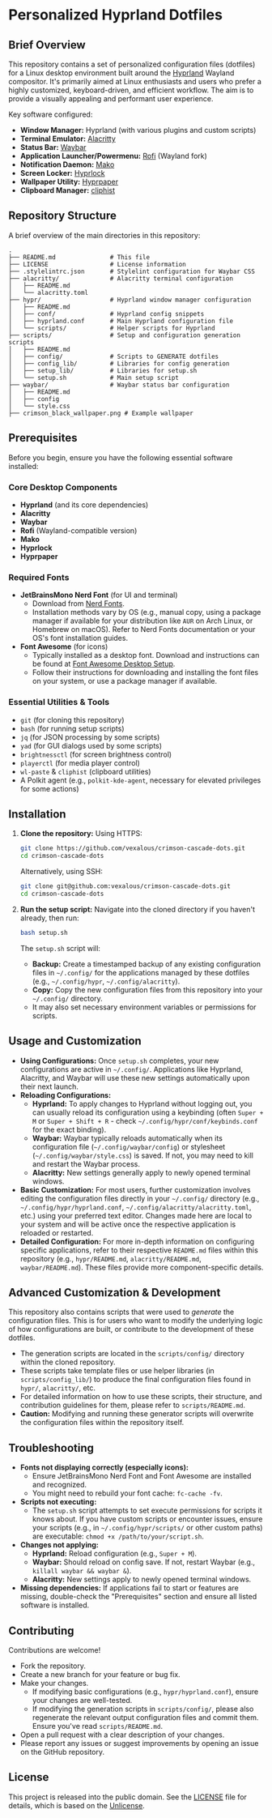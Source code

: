 # Personalized Hyprland Dotfiles

## Brief Overview

This repository contains a set of personalized configuration files (dotfiles) for a Linux desktop environment built around the [Hyprland](https://hyprland.org/) Wayland compositor. It's primarily aimed at Linux enthusiasts and users who prefer a highly customized, keyboard-driven, and efficient workflow. The aim is to provide a visually appealing and performant user experience.

Key software configured:

*   **Window Manager:** Hyprland (with various plugins and custom scripts)
*   **Terminal Emulator:** [Alacritty](https://alacritty.org/)
*   **Status Bar:** [Waybar](https://github.com/Alexays/Waybar)
*   **Application Launcher/Powermenu:** [Rofi](https://github.com/Alexays/rofi) (Wayland fork)
*   **Notification Daemon:** [Mako](https://github.com/emersion/mako)
*   **Screen Locker:** [Hyprlock](https://github.com/hyprwm/hyprlock)
*   **Wallpaper Utility:** [Hyprpaper](https://github.com/hyprwm/hyprpaper)
*   **Clipboard Manager:** [cliphist](https://github.com/sentriz/cliphist)

## Repository Structure

A brief overview of the main directories in this repository:

```text
.
├── README.md               # This file
├── LICENSE                 # License information
├── .stylelintrc.json       # Stylelint configuration for Waybar CSS
├── alacritty/              # Alacritty terminal configuration
│   ├── README.md
│   └── alacritty.toml
├── hypr/                   # Hyprland window manager configuration
│   ├── README.md
│   ├── conf/               # Hyprland config snippets
│   ├── hyprland.conf       # Main Hyprland configuration file
│   └── scripts/            # Helper scripts for Hyprland
├── scripts/                # Setup and configuration generation scripts
│   ├── README.md
│   ├── config/             # Scripts to GENERATE dotfiles
│   ├── config_lib/         # Libraries for config generation
│   ├── setup_lib/          # Libraries for setup.sh
│   └── setup.sh            # Main setup script
├── waybar/                 # Waybar status bar configuration
│   ├── README.md
│   ├── config
│   └── style.css
├── crimson_black_wallpaper.png # Example wallpaper
```

## Prerequisites

Before you begin, ensure you have the following essential software installed:

### Core Desktop Components
*   **Hyprland** (and its core dependencies)
*   **Alacritty**
*   **Waybar**
*   **Rofi** (Wayland-compatible version)
*   **Mako**
*   **Hyprlock**
*   **Hyprpaper**

### Required Fonts
*   **JetBrainsMono Nerd Font** (for UI and terminal)
    *   Download from [Nerd Fonts](https://www.nerdfonts.com/font-downloads).
    *   Installation methods vary by OS (e.g., manual copy, using a package manager if available for your distribution like `AUR` on Arch Linux, or Homebrew on macOS). Refer to Nerd Fonts documentation or your OS's font installation guides.
*   **Font Awesome** (for icons)
    *   Typically installed as a desktop font. Download and instructions can be found at [Font Awesome Desktop Setup](https://fontawesome.com/docs/desktop/setup/get-started).
    *   Follow their instructions for downloading and installing the font files on your system, or use a package manager if available.

### Essential Utilities & Tools
*   `git` (for cloning this repository)
*   `bash` (for running setup scripts)
*   `jq` (for JSON processing by some scripts)
*   `yad` (for GUI dialogs used by some scripts)
*   `brightnessctl` (for screen brightness control)
*   `playerctl` (for media player control)
*   `wl-paste` & `cliphist` (clipboard utilities)
*   A Polkit agent (e.g., `polkit-kde-agent`, necessary for elevated privileges for some actions)

## Installation

1.  **Clone the repository:**
    Using HTTPS:
    ```bash
    git clone https://github.com/vexalous/crimson-cascade-dots.git
    cd crimson-cascade-dots
    ```
    Alternatively, using SSH:
    ```bash
    git clone git@github.com:vexalous/crimson-cascade-dots.git
    cd crimson-cascade-dots
    ```

2.  **Run the setup script:**
    Navigate into the cloned directory if you haven't already, then run:
    ```bash
    bash setup.sh
    ```
    The `setup.sh` script will:
      * **Backup:** Create a timestamped backup of any existing configuration files in `~/.config/` for the applications managed by these dotfiles (e.g., `~/.config/hypr`, `~/.config/alacritty`).
      * **Copy:** Copy the new configuration files from this repository into your `~/.config/` directory.
      * It may also set necessary environment variables or permissions for scripts.

## Usage and Customization

*   **Using Configurations:** Once `setup.sh` completes, your new configurations are active in `~/.config/`. Applications like Hyprland, Alacritty, and Waybar will use these new settings automatically upon their next launch.
*   **Reloading Configurations:**
    *   **Hyprland:** To apply changes to Hyprland without logging out, you can usually reload its configuration using a keybinding (often `Super + M` or `Super + Shift + R` - check `~/.config/hypr/conf/keybinds.conf` for the exact binding).
    *   **Waybar:** Waybar typically reloads automatically when its configuration file (`~/.config/waybar/config`) or stylesheet (`~/.config/waybar/style.css`) is saved. If not, you may need to kill and restart the Waybar process.
    *   **Alacritty:** New settings generally apply to newly opened terminal windows.
*   **Basic Customization:** For most users, further customization involves editing the configuration files directly in your `~/.config/` directory (e.g., `~/.config/hypr/hyprland.conf`, `~/.config/alacritty/alacritty.toml`, etc.) using your preferred text editor. Changes made here are local to your system and will be active once the respective application is reloaded or restarted.
*   **Detailed Configuration:** For more in-depth information on configuring specific applications, refer to their respective `README.md` files within this repository (e.g., `hypr/README.md`, `alacritty/README.md`, `waybar/README.md`). These files provide more component-specific details.

## Advanced Customization & Development

This repository also contains scripts that were used to *generate* the configuration files. This is for users who want to modify the underlying logic of how configurations are built, or contribute to the development of these dotfiles.

*   The generation scripts are located in the `scripts/config/` directory within the cloned repository.
*   These scripts take template files or use helper libraries (in `scripts/config_lib/`) to produce the final configuration files found in `hypr/`, `alacritty/`, etc.
*   For detailed information on how to use these scripts, their structure, and contribution guidelines for them, please refer to `scripts/README.md`.
*   **Caution:** Modifying and running these generator scripts will overwrite the configuration files within the repository itself.

## Troubleshooting

*   **Fonts not displaying correctly (especially icons):**
    *   Ensure JetBrainsMono Nerd Font and Font Awesome are installed and recognized.
    *   You might need to rebuild your font cache: `fc-cache -fv`.
*   **Scripts not executing:**
    *   The `setup.sh` script attempts to set execute permissions for scripts it knows about. If you have custom scripts or encounter issues, ensure your scripts (e.g., in `~/.config/hypr/scripts/` or other custom paths) are executable: `chmod +x /path/to/your/script.sh`.
*   **Changes not applying:**
    *   **Hyprland:** Reload configuration (e.g., `Super + M`).
    *   **Waybar:** Should reload on config save. If not, restart Waybar (e.g., `killall waybar && waybar &`).
    *   **Alacritty:** New settings apply to newly opened terminal windows.
*   **Missing dependencies:** If applications fail to start or features are missing, double-check the "Prerequisites" section and ensure all listed software is installed.

## Contributing

Contributions are welcome!

*   Fork the repository.
*   Create a new branch for your feature or bug fix.
*   Make your changes.
    *   If modifying basic configurations (e.g., `hypr/hyprland.conf`), ensure your changes are well-tested.
    *   If modifying the generation scripts in `scripts/config/`, please also regenerate the relevant output configuration files and commit them. Ensure you've read `scripts/README.md`.
*   Open a pull request with a clear description of your changes.
*   Please report any issues or suggest improvements by opening an issue on the GitHub repository.

## License

This project is released into the public domain. See the [LICENSE](LICENSE) file for details, which is based on the [Unlicense](https://unlicense.org).
